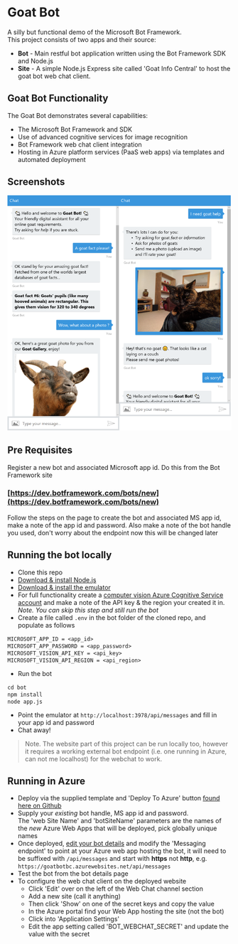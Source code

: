 # Goat Bot

A silly but functional demo of the Microsoft Bot Framework.  
This project consists of two apps and their source:
- **Bot** - Main restful bot application written using the Bot Framework SDK and Node.js
- **Site** - A simple Node.js Express site called 'Goat Info Central' to host the goat bot web chat client.

## Goat Bot Functionality
The Goat Bot demonstrates several capabilities:
- The Microsoft Bot Framework and SDK
- Use of advanced cognitive services for image recognition
- Bot Framework web chat client integration
- Hosting in Azure platform services (PaaS web apps) via templates and automated deployment 

## Screenshots
![chat1](chatscreen.png)

## Pre Requisites 
Register a new bot and associated Microsoft app id. Do this from the Bot Framework site  
### [https://dev.botframework.com/bots/new](https://dev.botframework.com/bots/new)  
Follow the steps on the page to create the bot and associated MS app id, make a note of the app id and password. Also make a note of the bot handle you used, don't worry about the endpoint now this will be changed later

## Running the bot locally
- Clone this repo
- [Download & install Node.js](https://nodejs.org/en/)
- [Download & install the emulator](https://github.com/Microsoft/BotFramework-Emulator/releases)
- For full functionality create a [computer vision Azure Cognitive Service account](https://docs.microsoft.com/en-us/azure/cognitive-services/cognitive-services-apis-create-account) and make a note of the API key & the region your created it in. *Note. You can skip this step and still run the bot*
- Create a file called `.env` in the bot folder of the cloned repo, and populate as follows
```
MICROSOFT_APP_ID = <app_id>
MICROSOFT_APP_PASSWORD = <app_password>
MICROSOFT_VISION_API_KEY = <api_key>
MICROSOFT_VISION_API_REGION = <api_region>
```
- Run the bot
```
cd bot
npm install
node app.js
```
- Point the emulator at `http://localhost:3978/api/messages` and fill in your app id and password
- Chat away!

> Note. The website part of this project can be run locally too, however it requires a working external bot endpoint (i.e. one running in Azure, can not me localhost) for the webchat to work. 


## Running in Azure
- Deploy via the supplied template and 'Deploy To Azure' button [found here on Github](https://github.com/benc-uk/goat-bot/tree/master/azure)
- Supply your *existing* bot handle, MS app id and password.  
The 'web Site Name' and 'botSiteName' parameters are the names of the *new* Azure Web Apps that will be deployed, pick globally unique names
- Once deployed, [edit your bot details](https://dev.botframework.com/bots) and modify the 'Messaging endpoint' to point at your Azure web app hosting the bot, it will need to be suffixed with `/api/messages` and start with **https** not **http**, e.g. `https://goatbotbc.azurewebsites.net/api/messages`
- Test the bot from the bot details page
- To configure the web chat client on the deployed website
  - Click 'Edit' over on the left of the Web Chat channel section
  - Add a new site (call it anything)
  - Then click 'Show' on one of the secret keys and copy the value
  - In the Azure portal find your Web App hosting the site (not the bot)
  - Click into 'Application Settings'
  - Edit the app setting called 'BOT_WEBCHAT_SECRET' and update the value with the secret

